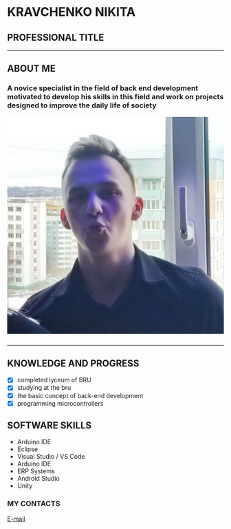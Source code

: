 # KRAVCHENKO NIKITA
## PROFESSIONAL TITLE
***
## ABOUT ME
### A novice specialist in the field of back end development  motivated to develop his skills in this field  and work on projects designed to improve the daily life of society
![](ava.jfif)
### 
***
## KNOWLEDGE AND PROGRESS
- [x] completed lyceum of BRU
- [x] studying at the bru
- [x] the basic concept of back-end development
- [x] programming microcontrollers
## SOFTWARE SKILLS
+ Arduino IDE
+ Eclipse
+ Visual Studio / VS Code
+ Arduino IDE
+ ERP Systems
+ Android Studio
+ Unity
### MY CONTACTS
[E-mail](https://mail.google.com/mail/u/0/#search/nikitakosmochev957%40gmail.com)

